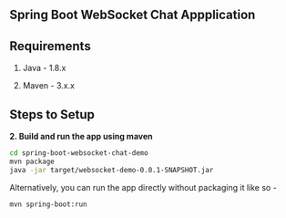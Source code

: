 ## Spring Boot WebSocket Chat Appplication


## Requirements

1. Java - 1.8.x

2. Maven - 3.x.x

## Steps to Setup


**2. Build and run the app using maven**

```bash
cd spring-boot-websocket-chat-demo
mvn package
java -jar target/websocket-demo-0.0.1-SNAPSHOT.jar
```

Alternatively, you can run the app directly without packaging it like so -

```bash
mvn spring-boot:run
```

